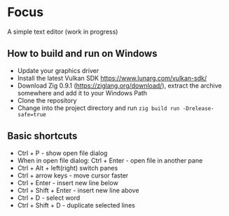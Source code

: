 # Focus

A simple text editor (work in progress)

## How to build and run on Windows

- Update your graphics driver
- Install the latest Vulkan SDK https://www.lunarg.com/vulkan-sdk/
- Download Zig 0.9.1 (https://ziglang.org/download/), extract the archive somewhere and add it to your Windows Path
- Clone the repository
- Change into the project directory and run `zig build run -Drelease-safe=true`

## Basic shortcuts

- Ctrl + P - show open file dialog
- When in open file dialog: Ctrl + Enter - open file in another pane
- Ctrl + Alt + left(right) switch panes
- Ctrl + arrow keys - move cursor faster
- Ctrl + Enter - insert new line below
- Ctrl + Shift + Enter - insert new line above
- Ctrl + D - select word
- Ctrl + Shift + D - duplicate selected lines
